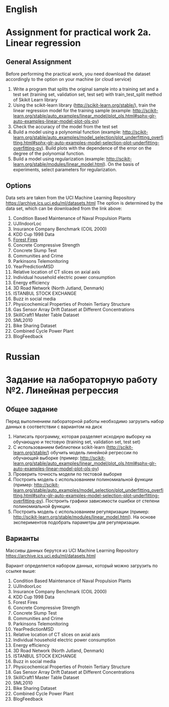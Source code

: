 # English
# Assignment for practical work 2a. Linear regression
## General Assignment

Before performing the practical work, you need download the dataset accordingly to the option on your machine (or cloud service)
1. Write a program that splits the original sample into a training set and a test set (training set, validation set, test set) with train_test_split method of Skikit Learn library
2. Using the scikit-learn library (http://scikit-learn.org/stable/), train the linear regression model for the training sample (example: http://scikit-learn.org/stable/auto_examples/linear_model/plot_ols.html#sphx-glr-auto-examples-linear-model-plot-ols-py)
3. Check the accuracy of the model from the test set
4. Build a model using a polynomial function (example: http://scikit-learn.org/stable/auto_examples/model_selection/plot_underfitting_overfitting.html#sphx-glr-auto-examples-model-selection-plot-underfitting-overfitting-py). Build plots with the dependence of the error on the degree of the polynomial function.
5. Build a model using regularization (example: http://scikit-learn.org/stable/modules/linear_model.html). On the basis of experiments, select parameters for regularization.


## Options
Data sets are taken from the UCI Machine Learning Repository
https://archive.ics.uci.edu/ml/datasets.html
The option is determined by the data set, which can be downloaded from the link above:
1. Condition Based Maintenance of Naval Propulsion Plants
2. UJIIndoorLoc
3. Insurance Company Benchmark (COIL 2000)
4. KDD Cup 1998 Data
5. [Forest Fires](https://www.kaggle.com/elikplim/predict-the-burned-area-of-forest-fires)
6. Concrete Compressive Strength
7. Concrete Slump Test
8. Communities and Crime
9. Parkinsons Telemonitoring
10. YearPredictionMSD
11. Relative location of CT slices on axial axis
12. Individual household electric power consumption
13. Energy efficiency
14. 3D Road Network (North Jutland, Denmark)
15. ISTANBUL STOCK EXCHANGE
16. Buzz in social media
17. Physicochemical Properties of Protein Tertiary Structure
18. Gas Sensor Array Drift Dataset at Different Concentrations
19. SkillCraft1 Master Table Dataset
20. SML2010
21. Bike Sharing Dataset
22. Combined Cycle Power Plant
23. BlogFeedback


# Russian

# Задание на лабораторную работу №2. Линейная регрессия
## Общее задание

Перед выполнением лабораторной работы необходимо загрузить набор данных в соответствии с вариантом на диск
1. Написать программу, которая разделяет исходную выборку на обучающую и тестовую (training set, validation set, test set)
2. С использованием библиотеки scikit-learn (http://scikit-learn.org/stable/) обучить модель линейной регрессии по обучающей выборке (пример: http://scikit-learn.org/stable/auto_examples/linear_model/plot_ols.html#sphx-glr-auto-examples-linear-model-plot-ols-py)
3. Проверить точность модели по тестовой выборке
4. Построить модель с использованием полиномиальной функции (пример: http://scikit-learn.org/stable/auto_examples/model_selection/plot_underfitting_overfitting.html#sphx-glr-auto-examples-model-selection-plot-underfitting-overfitting-py). Построить графики зависимости ошибки от степени полиномиальной функции.
5. Построить модель с использованием регуляризации (пример: http://scikit-learn.org/stable/modules/linear_model.html). На основе экспериментов подобрать параметры для регуляризации.


## Варианты
Массивы данных берутся из UCI Machine Learning Repository
https://archive.ics.uci.edu/ml/datasets.html

Вариант определяется набором данных, который можно загрузить по ссылке выше:
1. Condition Based Maintenance of Naval Propulsion Plants
2. UJIIndoorLoc
3. Insurance Company Benchmark (COIL 2000)
4. KDD Cup 1998 Data
5. Forest Fires
6. Concrete Compressive Strength
7. Concrete Slump Test
8. Communities and Crime
9. Parkinsons Telemonitoring
10. YearPredictionMSD
11. Relative location of CT slices on axial axis
12. Individual household electric power consumption
13. Energy efficiency
14. 3D Road Network (North Jutland, Denmark)
15. ISTANBUL STOCK EXCHANGE
16. Buzz in social media
17. Physicochemical Properties of Protein Tertiary Structure
18. Gas Sensor Array Drift Dataset at Different Concentrations
19. SkillCraft1 Master Table Dataset
20. SML2010
21. Bike Sharing Dataset
22. Combined Cycle Power Plant
23. BlogFeedback
